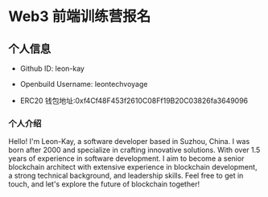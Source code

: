 # Web3 前端训练营报名

## 个人信息

- Github ID: leon-kay

- Openbuild Username: leontechvoyage

- ERC20 钱包地址:0xf4Cf48F453f2610C08Ff19B20C03826fa3649096

### 个人介绍

Hello! I'm Leon-Kay, a software developer based in Suzhou, China. I was born after 2000 and specialize in crafting innovative solutions. With over 1.5 years of experience in software development.
I aim to become a senior blockchain architect with extensive experience in blockchain development, a strong technical background, and leadership skills. Feel free to get in touch, and let's explore the future of blockchain together!
